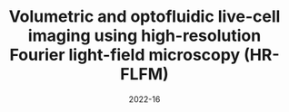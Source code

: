---
title: "Volumetric and optofluidic live-cell imaging using high-resolution Fourier light-field microscopy (HR-FLFM)"
collection: publications
permalink: /publication/2022_Hua_Imaging_Manipulation_and_Analysis_of_Biomolecules_Cells_and_Tissues_XX
date: 2022-16
venue: 'Imaging, Manipulation, and Analysis of Biomolecules, Cells, and Tissues XX'
DOI: '10.1117/12.2609264'
---